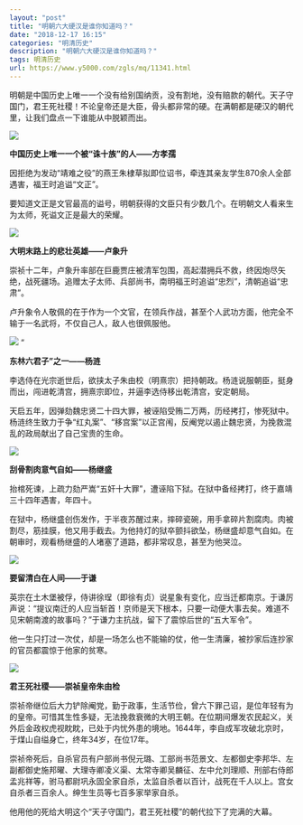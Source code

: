 ```yaml
---
layout: "post"
title: "明朝六大硬汉是谁你知道吗？"
date: "2018-12-17 16:15"
categories: "明清历史"
description: "明朝六大硬汉是谁你知道吗？"
tags: 明清历史
url: https://www.y5000.com/zgls/mq/11341.html
---
```






明朝是中国历史上唯一一个没有给别国纳贡，没有割地，没有赔款的朝代。天子守国门，君王死社稷！不论皇帝还是大臣，骨头都非常的硬。在满朝都是硬汉的朝代里，让我们盘点一下谁能从中脱颖而出。

![](https://img.y5000.com/uploads/allimg/170118/8-1F11Q64121437.jpg)

**中国历史上唯一一个被“诛十族”的人——方孝孺**

因拒绝为发动“靖难之役”的燕王朱棣草拟即位诏书，牵连其亲友学生870余人全部遇害，福王时追谥“文正”。

要知道文正是文官最高的谥号，明朝获得的文臣只有少数几个。在明朝文人看来生为太师，死谥文正是最大的荣耀。

![](https://img.y5000.com/uploads/allimg/170118/164530B58-0.jpg)

**大明末路上的悲壮英雄——卢象升**

崇祯十二年，卢象升率部在巨鹿贾庄被清军包围，高起潜拥兵不救，终因炮尽矢绝，战死疆场。追赠太子太师、兵部尚书，南明福王时追谥“忠烈”，清朝追谥“忠肃”。

卢升象令人敬佩的在于作为一个文官，在领兵作战，甚至个人武功方面，他完全不输于一名武将，不仅自己人，敌人也很佩服他。

![](https://img.y5000.com/uploads/allimg/170118/16453035J-1.jpg) “

**东林六君子”之一——杨涟**

李选侍在光宗逝世后，欲挟太子朱由校（明熹宗）把持朝政。杨涟说服朝臣，挺身而出，闯进乾清宫，拥熹宗即位，并逼李选侍移出乾清宫，安定朝局。

天启五年，因弹劾魏忠贤二十四大罪，被诬陷受贿二万两，历经拷打，惨死狱中。杨涟终生致力于争“红丸案”、“移宫案”以正宫闱，反阉党以遏止魏忠贤，为挽救混乱的政局献出了自己宝贵的生命。

![](https://img.y5000.com/uploads/allimg/170118/164530I12-2.jpg)

**刮骨割肉意气自如——杨继盛**

抬棺死谏，上疏力劾严嵩“五奸十大罪”，遭诬陷下狱。在狱中备经拷打，终于嘉靖三十四年遇害，年四十。

在狱中，杨继盛创伤发作，于半夜苏醒过来，摔碎瓷碗，用手拿碎片割腐肉。肉被割尽，筋挂膜，他又用手截去。为他持灯的狱卒颤抖欲坠，杨继盛却意气自如。在朝审时，观看杨继盛的人堵塞了道路，都非常叹息，甚至为他哭泣。

![](https://img.y5000.com/uploads/allimg/170118/1645303L2-3.jpg)

**要留清白在人间——于谦**

英宗在土木堡被俘，侍讲徐珵（即徐有贞）说星象有变化，应当迁都南京。于谦厉声说：“提议南迁的人应当斩首！京师是天下根本，只要一动便大事去矣。难道不见宋朝南渡的故事吗？”于谦力主抗战，留下了震惊后世的“五大军令”。

他一生只打过一次仗，却是一场怎么也不能输的仗，他一生清廉，被抄家后连抄家的官员都震惊于他家的贫寒。

![](https://img.y5000.com/uploads/allimg/170118/1645301102-4.jpg)

**君王死社稷——崇祯皇帝朱由检**

崇祯帝继位后大力铲除阉党，勤于政事，生活节俭，曾六下罪己诏，是位年轻有为的皇帝。可惜其生性多疑，无法挽救衰微的大明王朝。在位期间爆发农民起义，关外后金政权虎视眈眈，已处于内忧外患的境地。1644年，李自成军攻破北京时，于煤山自缢身亡，终年34岁，在位17年。

崇祯帝死后，自杀官员有户部尚书倪元璐、工部尚书范景文、左都御史李邦华、左副都御史施邦曜、大理寺卿凌义渠、太常寺卿吴麟征、左中允刘理顺、刑部右侍郎孟兆祥等，驸马都尉巩永固全家自杀，太监自杀者以百计，战死在千人以上。宫女自杀者三百余人。绅生生员等七百多家举家自杀。

他用他的死给大明这个“天子守国门，君王死社稷”的朝代拉下了完满的大幕。
